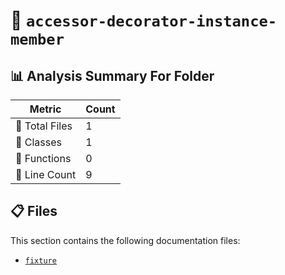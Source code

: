 # 📁 `accessor-decorator-instance-member`

## 📊 Analysis Summary For Folder

| Metric | Count |
|--------|-------|
| 📁 Total Files | 1 |
| 🧱 Classes | 1 |
| 🔧 Functions | 0 |
| 🔢 Line Count | 9 |


## 📋 Files

This section contains the following documentation files:

- [`fixture`](./fixture.md)